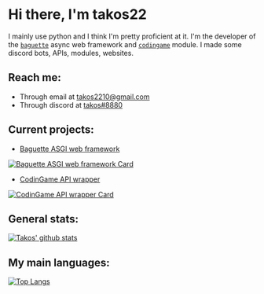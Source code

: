 # Hi there, I'm takos22

I mainly use python and I think I'm pretty proficient at it.
I'm the developer of the [`baguette`](https://pypi.org/project/baguette/) async web framework
and [`codingame`](https://pypi.org/project/codingame/) module.
I made some discord bots, APIs, modules, websites.

<!--
I'm [freelancing on fiverr](https://www.fiverr.com/takos22) and I'm currently offering REST APIs, discord bots and small games.  
If you want me to do something for you, you can also contact me on discord at 
[takos#8880](https://discord.com/users/401346079733317634)
-->

## Reach me:
- Through email at [takos2210@gmail.com](mailto://takos2210@gmail.com)
- Through discord at [takos#8880](https://discord.com/users/401346079733317634)

## Current projects:

  - [Baguette ASGI web framework](https://github.com/takos22/baguette)
  
  [![Baguette ASGI web framework Card](https://github-readme-stats.vercel.app/api/pin/?username=takos22&repo=baguette&theme=react&hide_border=true)](https://github.com/takos22/baguette)

  - [CodinGame API wrapper](https://github.com/takos22/codingame)
  
  [![CodinGame API wrapper Card](https://github-readme-stats.vercel.app/api/pin/?username=takos22&repo=codingame&theme=react&hide_border=true)](https://github.com/takos22/codingame)
 
## General stats:
[![Takos' github stats](https://github-readme-stats.vercel.app/api?username=takos22&show_icons=true&count_private=true&include_all_commits=true&theme=react&hide_border=true)](https://github.com/takos22?tab=repositories)

## My main languages:
[![Top Langs](https://github-readme-stats.vercel.app/api/top-langs/?username=takos22&layout=compact&langs_count=3&theme=react&hide_border=true)](https://github.com/takos22?tab=repositories)

<!--
**takos22/takos22** is a ✨ _special_ ✨ repository because its `README.md` (this file) appears on your GitHub profile.
-->
